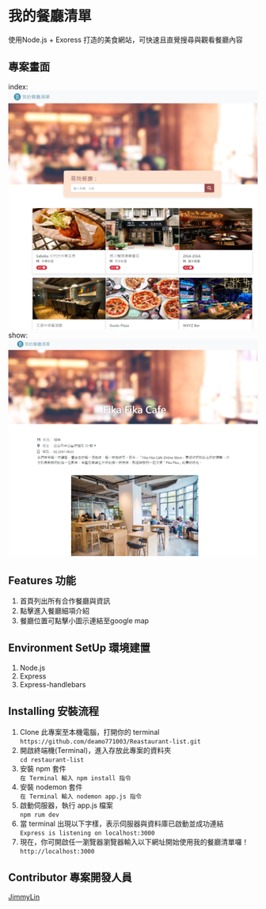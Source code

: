# 我的餐廳清單
使用Node.js + Exoress 打造的美食網站，可快速且直覺搜尋與觀看餐廳內容

## 專案畫面
index:
![image](https://raw.githubusercontent.com/deamo771003/Reastaurant-list/main/index.jpg)
show:
![image](https://raw.githubusercontent.com/deamo771003/Reastaurant-list/main/show.jpg)

## Features 功能
1. 首頁列出所有合作餐廳與資訊
2. 點擊進入餐廳細項介紹
3. 餐廳位置可點擊小圖示連結至google map

## Environment SetUp 環境建置
1. Node.js
2. Express
3. Express-handlebars

## Installing 安裝流程
1. Clone 此專案至本機電腦，打開你的 terminal  
```https://github.com/deamo771003/Reastaurant-list.git```
2. 開啟終端機(Terminal)，進入存放此專案的資料夾  
```cd restaurant-list```
3. 安裝 npm 套件  
```在 Terminal 輸入 npm install 指令```
4. 安裝 nodemon 套件  
```在 Terminal 輸入 nodemon app.js 指令```
5. 啟動伺服器，執行 app.js 檔案  
```npm rum dev```
6. 當 terminal 出現以下字樣，表示伺服器與資料庫已啟動並成功連結  
```Express is listening on localhost:3000```
7. 現在，你可開啟任一瀏覽器瀏覽器輸入以下網址開始使用我的餐廳清單囉！  
```http://localhost:3000```

## Contributor 專案開發人員
[JimmyLin](https://github.com/deamo771003)
